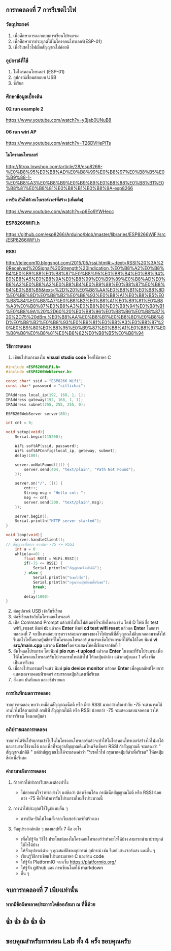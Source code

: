 ## การทดลองที่ 7 การรีเซตไวไฟ

### วัตถุประสงค์ 
1. เพื่อศึกษาการออกแบบการเขียนโปรแกรม
2. เพื่อศึกษาการประยุกต์ใช้ไมโครคอนโทรเลอร์(ESP-01)
3. เพื่อรีเซตไวไฟเมื่อสัญญาณไม่ค่อยดี


### อุปกรณ์ที่ใช้
1. ไมโครคอนโทรเลอร์ (ESP-01)
2. อุปกรณ์เชื่อมต่อแบบ USB
3. ซีเรียล


### ศึกษาข้อมูลเบื้องต้น
#### 02 run example 2
https://www.youtube.com/watch?v=yBjab0UNuB8

#### 06 run wiri AP
https://www.youtube.com/watch?v=T26DVHePlTs

#### ไมโครคอนโทรเลอร์
http://fitrox.lnwshop.com/article/28/esp8266-%E0%B8%95%E0%B8%AD%E0%B8%99%E0%B8%97%E0%B8%B5%E0%B9%88-1-%E0%B8%A3%E0%B8%B9%E0%B9%89%E0%B8%88%E0%B8%B1%E0%B8%81%E0%B8%81%E0%B8%B1%E0%B8%9A-esp8266

#### การปิด เปิดไฟด้วยเว็บเซอร์เวอร์ที่สร้าง (เพิ่มเติม)
https://www.youtube.com/watch?v=p6Eo9YWHecc

#### ESP8266WiFi.h
https://github.com/esp8266/Arduino/blob/master/libraries/ESP8266WiFi/src/ESP8266WiFi.h

#### RSSI
http://telecom10.blogspot.com/2015/05/rssi.html#:~:text=RSSI%20%3A%20Received%20Signal%20Strength%20Indication,%E0%B8%A2%E0%B8%B4%E0%B9%88%E0%B8%87%E0%B8%95%E0%B8%B4%E0%B8%94%E0%B8%A5%E0%B8%9A%E0%B8%99%E0%B9%89%E0%B8%AD%E0%B8%A2%E0%B8%A2%E0%B8%B4%E0%B9%88%E0%B8%87%E0%B8%94%E0%B8%B5&text=%2D%20%E0%B8%AA%E0%B8%B1%E0%B8%8D%E0%B8%8D%E0%B8%B2%E0%B8%93%E0%B8%A1%E0%B8%B5%E0%B8%84%E0%B8%A7%E0%B8%B2%E0%B8%A1%E0%B9%81%E0%B8%A3%E0%B8%87%E0%B8%A3%E0%B8%B0%E0%B8%94%E0%B8%B1%E0%B8%9A%20%2D60%20%E0%B8%96%E0%B8%B6%E0%B8%87%20%2D75%20dBm,%E0%B8%AA%E0%B8%B1%E0%B8%8D%E0%B8%8D%E0%B8%B2%E0%B8%93%E0%B9%81%E0%B8%A3%E0%B8%87%20%E0%B9%80%E0%B8%95%E0%B9%87%E0%B8%A1%E0%B8%97%E0%B8%B8%E0%B8%81%E0%B8%82%E0%B8%B5%E0%B8%94


### วิธีการทดลอง
1. เขียนโปรแกรมลงใน **visual studio code** โดยใช้ภาษา C
```C
#include <ESP8266WiFi.h>
#include <ESP8266WebServer.h>

const char* ssid = "ESP8266_Wifi";
const char* password = "sittichai";

IPAddress local_ip(192, 168, 1, 1);
IPAddress gateway(192, 168, 1, 1);
IPAddress subnet(255, 255, 255, 0);

ESP8266WebServer server(80);

int cnt = 0;

void setup(void){
	Serial.begin(115200);

	WiFi.softAP(ssid, password);
	WiFi.softAPConfig(local_ip, geteway, subnet);
	delay(100);

	server.onNotFound([]() {
		server.send(404, "text/plain", "Path Not Found");
	});

	server.on("/", []() {
		cnt++;
		String msg = "Hello cnt: ";
		msg += cnt;
		server.send(200, "text/plain",msg);
	});

	server.begin();
	Serial.println("HTTP server started");
}

void loop(void){
	server.handleClient();
// สัญญาณน็ตแรง ควรมีค่า -75 <= RSSI 
	int a = 0
	whlie(a==0) ;
		float RSSI = WiFi.RSSI()
  		if(-75 <= RSSI) {
			Serial.println("สัญญาณเน็ตปกติดี");
		} else {
			Serial.println("รีเซตไวไฟ");
			Serial.println("กรุณากดปุ่มสีดำเพื่อรีเซต");
			break;
			}
		delay(1000)
}

```
2. ต่ออุปกรณ์ USB เข้ากับซีเรียล
3. ต่อซีเรียลเข้ากับไมโครคอนโทรเลอร์
4. เปิด Command Prompt แล้วเข้าไปในโฟล์เดอร์ที่จะอัพโหลด เช่น ไดฟ์ D ไฟล์ ชื่อ test wifi_reset
  พิมพ์ **d:** แล้วกด **Enter**
  พิมพ์ **cd test wifi reset** แล้วกด **Enter**
 โดยการทดลองที่ 7 จะเป็นทดสอบการตรวจสอบความแรงของไวไฟกรณีที่สัญญาณไม่ดีบนจอคอมจะสั่งให้รีเซตไวไฟโดยกดปุ่มสีดำที่ไมโครคอนโทรเลอร์ 
 สามารถเช็คโปรแกรมที่ใช้รันได้โดย พิมพ์ **vi src/main.cpp** แล้วกด **Enter**โดยจะแสดงโค้ดที่เขียนจากข้อที่ 1
5. อัพโหลดโปรแกรม โดยพิมพ์ **pio run -t upload** แล้วกด **Enter** ในขณะที่รันโปรแกรมเพื่อให้ไมโครคอนโทรเลอร์รับโปกรแกรมใหม่เข้าไป ให้กดปุ่มดำค้าง แล้วกดปุ่มแดง 1 ครั้ง เพื่อเป็นการรีเซต
6. เมื่อลงโปรแกรมเสร็จแล้ว พิมพ์ **pio device monitor** แล้วกด **Enter** เพื่อดูผลลัพท์โดยการแสดงผลจากคอมพิวเตอร์ สามารถกดปุ่มสีแดงเพื่อรีเซต
7. สังเกต บันทึกผล และอธิปรายผล

### การบันทึกผลการทดลอง
   จากการทดลอง พบว่า เหมือนสัญญาณเน็ตดี หรือ มีค่า RSSI มากกว่าหรือเท่ากับ -75 จะสามารถใช้งานไวไฟได้ตามปกติ กรณีที่ สัญญาณไม่ดี หรือ RSSI น้อยกว่า -75
 จะแสดงผลบนจอคอม ว่าให้ทำการรีเซต โดนกดปุ่มดำ


### อภิปรายผลการทดลอง
   จากการได้รันโปรแกรมเข้าไปในไมโครคอนโทรเลอร์แล้วจะทำให้ไมโครคอนโทรเลอร์สร้างไวไฟมาได้และสามารถใช้งานได้ และเพื่อที่จะดูว่าสัญญาณดีแค่ไหนจึงเช็คค่า RSSI ถ้าสัญญาณดี
 จะแสดงว่า " สัญญาณปกติดี " แต่ถ้าสัญญาณไม่ได้จะแสดงคำว่า "รีเซตไวไฟ กรุณากดปุ่มสีดำเพื่อรีเซต" ให้กดปุ่มสีดำเพื่อรีเซต 


### คำถามหลังการทดลอง
1. ถ้าอยากให้ทำการรีเซตเองต้องทำไง
   - ไม่ค่อยแน่ใจว่าทำอย่างไร แต่คิดว่า ต้องเขียนโค้ค กรณีเน็ตสัญญาณไม่ดี หรือ RSSI น้อยกว่า -75 คือให้ทำการรันโปรแกรมใหม่ไรประมาณนี้

2. การนำไปประยุกต์ใช้ในูปแบบอื่น ๆ
   - การเปิด-ปิดไฟโดนสั่งจากเว็บเซอร์เวอร์ที่สร้างเอง
   
3. วัตถุประสงค์หลัก ๆ ของแลปทั้ง 7 คือ อะไร
   - เพื่อให้รู้จัก วิธีใช้ ประโยชน์ของไมโครคอนโทรเลอร์ว่าทำอะไรได้บ้าง สามารถนำมาประยุกต์ใช้ไรได้บ้าง
   - ให้จักอุปกรณ์ต่าง ๆ คุณสมบัติของอุปกรณ์ อุปกรณ์ เช่น รีเลย์ เซนเซอร์แสง และอื่น ๆ
   - เรียนรู้วิธีการเขียนโปรแกรมภาษา C และอ่าน code 
   - ให้รู้จัก PlatformIO จากเว็บ https://platformio.org/
   - ให้รู้จัก github และ การเขียนโดยใช้ markdown
   - อื่น ๆ


## จบการทดลองที่ 7 เพียงเท่านั้น
### หากมีข้อผิดพลาดประการใดข้ออภัยมา ณ ที่นี้ด้วย
## :+1: :+1:  :+1:  :+1:  :+1: 
## ขอบคุณสำหรับการสอน Lab ทั้ง 4 ครั้ง ขอบคุณครับ
